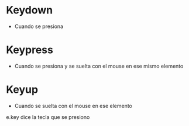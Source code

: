 # Keydown
- Cuando se presiona

# Keypress
- Cuando se presiona y se suelta con el mouse en ese mismo elemento

# Keyup
- Cuando se suelta con el mouse en ese elemento


e.key dice la tecla que se presiono